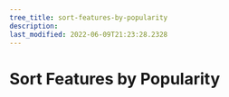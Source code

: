 ```yaml
---
tree_title: sort-features-by-popularity
description: 
last_modified: 2022-06-09T21:23:28.2328
---
```


# Sort Features by Popularity
